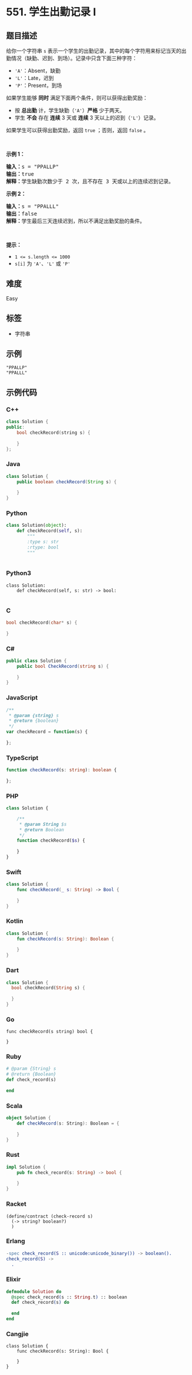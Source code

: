 # 551. 学生出勤记录 I

## 题目描述

<p>给你一个字符串 <code>s</code> 表示一个学生的出勤记录，其中的每个字符用来标记当天的出勤情况（缺勤、迟到、到场）。记录中只含下面三种字符：</p>

<ul>
	<li><code>'A'</code>：Absent，缺勤</li>
	<li><code>'L'</code>：Late，迟到</li>
	<li><code>'P'</code>：Present，到场</li>
</ul>

<p>如果学生能够 <strong>同时</strong> 满足下面两个条件，则可以获得出勤奖励：</p>

<ul>
	<li>按 <strong>总出勤</strong> 计，学生缺勤（<code>'A'</code>）<strong>严格</strong> 少于两天。</li>
	<li>学生 <strong>不会</strong> 存在 <strong>连续</strong> 3 天或 <strong>连续</strong> 3 天以上的迟到（<code>'L'</code>）记录。</li>
</ul>

<p>如果学生可以获得出勤奖励，返回 <code>true</code> ；否则，返回 <code>false</code> 。</p>

<p>&nbsp;</p>

<p><strong>示例 1：</strong></p>

<pre>
<strong>输入：</strong>s = "PPALLP"
<strong>输出：</strong>true
<strong>解释：</strong>学生缺勤次数少于 2 次，且不存在 3 天或以上的连续迟到记录。
</pre>

<p><strong>示例 2：</strong></p>

<pre>
<strong>输入：</strong>s = "PPALLL"
<strong>输出：</strong>false
<strong>解释：</strong>学生最后三天连续迟到，所以不满足出勤奖励的条件。
</pre>

<p>&nbsp;</p>

<p><strong>提示：</strong></p>

<ul>
	<li><code>1 &lt;= s.length &lt;= 1000</code></li>
	<li><code>s[i]</code> 为 <code>'A'</code>、<code>'L'</code> 或 <code>'P'</code></li>
</ul>


## 难度

Easy

## 标签

- 字符串

## 示例

```
"PPALLP"
"PPALLL"
```

## 示例代码

### C++

```cpp
class Solution {
public:
    bool checkRecord(string s) {
        
    }
};
```

### Java

```java
class Solution {
    public boolean checkRecord(String s) {
        
    }
}
```

### Python

```python
class Solution(object):
    def checkRecord(self, s):
        """
        :type s: str
        :rtype: bool
        """
        
```

### Python3

```python3
class Solution:
    def checkRecord(self, s: str) -> bool:
        
```

### C

```c
bool checkRecord(char* s) {
    
}
```

### C#

```csharp
public class Solution {
    public bool CheckRecord(string s) {
        
    }
}
```

### JavaScript

```javascript
/**
 * @param {string} s
 * @return {boolean}
 */
var checkRecord = function(s) {
    
};
```

### TypeScript

```typescript
function checkRecord(s: string): boolean {
    
};
```

### PHP

```php
class Solution {

    /**
     * @param String $s
     * @return Boolean
     */
    function checkRecord($s) {
        
    }
}
```

### Swift

```swift
class Solution {
    func checkRecord(_ s: String) -> Bool {
        
    }
}
```

### Kotlin

```kotlin
class Solution {
    fun checkRecord(s: String): Boolean {
        
    }
}
```

### Dart

```dart
class Solution {
  bool checkRecord(String s) {
    
  }
}
```

### Go

```golang
func checkRecord(s string) bool {
    
}
```

### Ruby

```ruby
# @param {String} s
# @return {Boolean}
def check_record(s)
    
end
```

### Scala

```scala
object Solution {
    def checkRecord(s: String): Boolean = {
        
    }
}
```

### Rust

```rust
impl Solution {
    pub fn check_record(s: String) -> bool {
        
    }
}
```

### Racket

```racket
(define/contract (check-record s)
  (-> string? boolean?)
  )
```

### Erlang

```erlang
-spec check_record(S :: unicode:unicode_binary()) -> boolean().
check_record(S) ->
  .
```

### Elixir

```elixir
defmodule Solution do
  @spec check_record(s :: String.t) :: boolean
  def check_record(s) do
    
  end
end
```

### Cangjie

```cangjie
class Solution {
    func checkRecord(s: String): Bool {

    }
}
```

